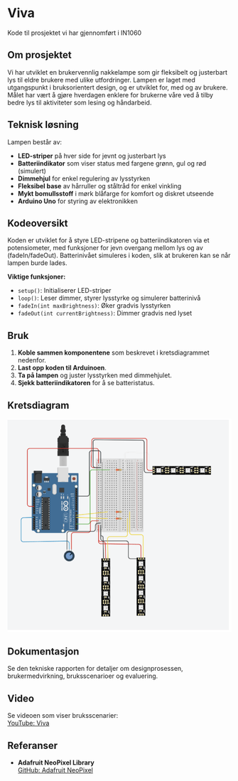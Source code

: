 # Viva  
Kode til prosjektet vi har gjennomført i IN1060

## Om prosjektet

Vi har utviklet en brukervennlig nakkelampe som gir fleksibelt og justerbart lys til eldre brukere med ulike utfordringer. Lampen er laget med utgangspunkt i bruksorientert design, og er utviklet for, med og av brukere. Målet har vært å gjøre hverdagen enklere for brukerne våre ved å tilby bedre lys til aktiviteter som lesing og håndarbeid.


## Teknisk løsning

Lampen består av:
- **LED-striper** på hver side for jevnt og justerbart lys
- **Batteriindikator** som viser status med fargene grønn, gul og rød (simulert)
- **Dimmehjul** for enkel regulering av lysstyrken
- **Fleksibel base** av hårruller og ståltråd for enkel vinkling
- **Mykt bomullsstoff** i mørk blåfarge for komfort og diskret utseende
- **Arduino Uno** for styring av elektronikken


## Kodeoversikt

Koden er utviklet for å styre LED-stripene og batteriindikatoren via et potensiometer, med funksjoner for jevn overgang mellom lys og av (fadeIn/fadeOut). Batterinivået simuleres i koden, slik at brukeren kan se når lampen burde lades.


**Viktige funksjoner:**
- `setup()`: Initialiserer LED-striper
- `loop()`: Leser dimmer, styrer lysstyrke og simulerer batterinivå
- `fadeIn(int maxBrightness)`: Øker gradvis lysstyrken
- `fadeOut(int currentBrightness)`: Dimmer gradvis ned lyset


## Bruk

1. **Koble sammen komponentene** som beskrevet i kretsdiagrammet nedenfor.
2. **Last opp koden til Arduinoen**.
3. **Ta på lampen** og juster lysstyrken med dimmehjulet.
4. **Sjekk batteriindikatoren** for å se batteristatus.

## Kretsdiagram
![Kretsdiagram](kretsdiagram.jpg)



## Dokumentasjon

Se den tekniske rapporten for detaljer om designprosessen, brukermedvirkning, bruksscenarioer og evaluering.

## Video

Se videoen som viser bruksscenarier:  
[YouTube: Viva](https://www.youtube.com/watch?v=Q6A2B7yr904 )

## Referanser

- **Adafruit NeoPixel Library**  
  [GitHub: Adafruit NeoPixel](https://github.com/adafruit/Adafruit_NeoPixel)
